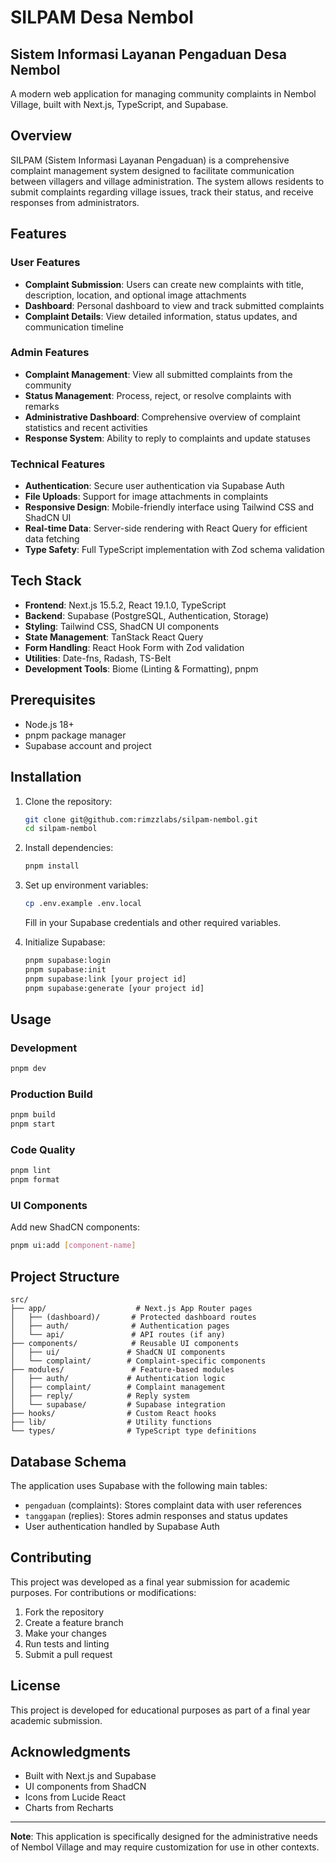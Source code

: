 # SILPAM Desa Nembol

## Sistem Informasi Layanan Pengaduan Desa Nembol

A modern web application for managing community complaints in Nembol Village, built with Next.js, TypeScript, and Supabase.

## Overview

SILPAM (Sistem Informasi Layanan Pengaduan) is a comprehensive complaint management system designed to facilitate communication between villagers and village administration. The system allows residents to submit complaints regarding village issues, track their status, and receive responses from administrators.

## Features

### User Features
- **Complaint Submission**: Users can create new complaints with title, description, location, and optional image attachments
- **Dashboard**: Personal dashboard to view and track submitted complaints
- **Complaint Details**: View detailed information, status updates, and communication timeline

### Admin Features
- **Complaint Management**: View all submitted complaints from the community
- **Status Management**: Process, reject, or resolve complaints with remarks
- **Administrative Dashboard**: Comprehensive overview of complaint statistics and recent activities
- **Response System**: Ability to reply to complaints and update statuses

### Technical Features
- **Authentication**: Secure user authentication via Supabase Auth
- **File Uploads**: Support for image attachments in complaints
- **Responsive Design**: Mobile-friendly interface using Tailwind CSS and ShadCN UI
- **Real-time Data**: Server-side rendering with React Query for efficient data fetching
- **Type Safety**: Full TypeScript implementation with Zod schema validation

## Tech Stack

- **Frontend**: Next.js 15.5.2, React 19.1.0, TypeScript
- **Backend**: Supabase (PostgreSQL, Authentication, Storage)
- **Styling**: Tailwind CSS, ShadCN UI components
- **State Management**: TanStack React Query
- **Form Handling**: React Hook Form with Zod validation
- **Utilities**: Date-fns, Radash, TS-Belt
- **Development Tools**: Biome (Linting & Formatting), pnpm

## Prerequisites

- Node.js 18+
- pnpm package manager
- Supabase account and project

## Installation

1. Clone the repository:
   ```bash
   git clone git@github.com:rimzzlabs/silpam-nembol.git
   cd silpam-nembol
   ```

2. Install dependencies:
   ```bash
   pnpm install
   ```

3. Set up environment variables:
   ```bash
   cp .env.example .env.local
   ```
   Fill in your Supabase credentials and other required variables.

4. Initialize Supabase:
   ```bash
   pnpm supabase:login
   pnpm supabase:init
   pnpm supabase:link [your project id]
   pnpm supabase:generate [your project id]
   ```

## Usage

### Development
```bash
pnpm dev
```

### Production Build
```bash
pnpm build
pnpm start
```

### Code Quality
```bash
pnpm lint
pnpm format
```

### UI Components
Add new ShadCN components:
```bash
pnpm ui:add [component-name]
```

## Project Structure

```
src/
├── app/                    # Next.js App Router pages
│   ├── (dashboard)/       # Protected dashboard routes
│   ├── auth/              # Authentication pages
│   └── api/               # API routes (if any)
├── components/            # Reusable UI components
│   ├── ui/               # ShadCN UI components
│   └── complaint/        # Complaint-specific components
├── modules/               # Feature-based modules
│   ├── auth/             # Authentication logic
│   ├── complaint/        # Complaint management
│   ├── reply/            # Reply system
│   └── supabase/         # Supabase integration
├── hooks/                # Custom React hooks
├── lib/                  # Utility functions
└── types/                # TypeScript type definitions
```

## Database Schema

The application uses Supabase with the following main tables:
- `pengaduan` (complaints): Stores complaint data with user references
- `tanggapan` (replies): Stores admin responses and status updates
- User authentication handled by Supabase Auth

## Contributing

This project was developed as a final year submission for academic purposes. For contributions or modifications:

1. Fork the repository
2. Create a feature branch
3. Make your changes
4. Run tests and linting
5. Submit a pull request

## License

This project is developed for educational purposes as part of a final year academic submission.

## Acknowledgments

- Built with Next.js and Supabase
- UI components from ShadCN
- Icons from Lucide React
- Charts from Recharts

---

**Note**: This application is specifically designed for the administrative needs of Nembol Village and may require customization for use in other contexts.